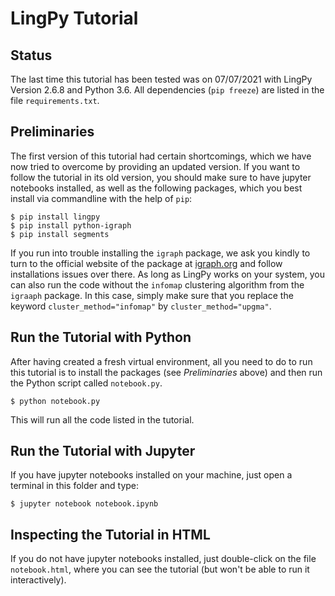 # LingPy Tutorial

## Status

The last time this tutorial has been tested was on 07/07/2021 with LingPy Version 2.6.8 and Python 3.6. All dependencies (`pip freeze`) are listed in the file `requirements.txt`.

## Preliminaries

The first version of this tutorial had certain shortcomings, which we have now tried to overcome by providing an updated version. 
If you want to follow the tutorial in its old version, you should make sure to have jupyter notebooks installed, as well as the following packages, which you best install via commandline with the help of `pip`:

```shell
$ pip install lingpy
$ pip install python-igraph
$ pip install segments
```

If you run into trouble installing the `igraph` package, we ask you kindly to turn to the official website of the package at [igraph.org](https://igraph.org) and follow installations issues over there. As long as LingPy works on your system, you can also run the code without the `infomap` clustering algorithm from the `igraaph` package. In this case, simply make sure that you replace the keyword `cluster_method="infomap"` by `cluster_method="upgma"`. 

## Run the Tutorial with Python

After having created a fresh virtual environment, all you need to do to run this tutorial is to install the packages (see *Preliminaries* above) and then run the Python script called `notebook.py`.

```shell
$ python notebook.py
```

This will run all the code listed in the tutorial.

## Run the Tutorial with Jupyter

If you have jupyter notebooks installed on your machine, just open a terminal in this folder and type:

```shell
$ jupyter notebook notebook.ipynb
```

## Inspecting the Tutorial in HTML

If you do not have jupyter notebooks installed, just double-click on the file `notebook.html`, where you can see the tutorial (but won't be able to run it interactively).

